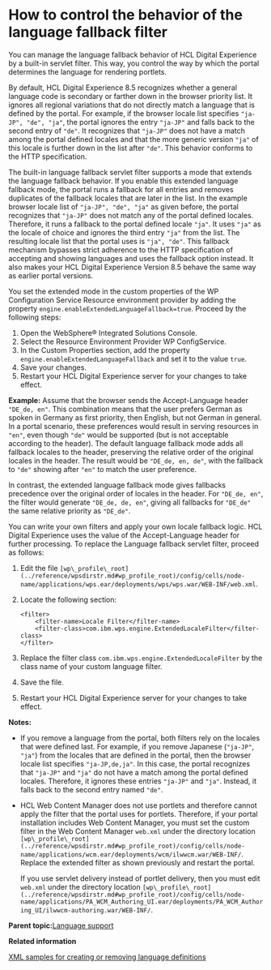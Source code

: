 # How to control the behavior of the language fallback filter 

You can manage the language fallback behavior of HCL Digital Experience by a built-in servlet filter. This way, you control the way by which the portal determines the language for rendering portlets.

By default, HCL Digital Experience 8.5 recognizes whether a general language code is secondary or farther down in the browser priority list. It ignores all regional variations that do not directly match a language that is defined by the portal. For example, if the browser locale list specifies `"ja-JP", "de", "ja"`, the portal ignores the entry `"ja-JP"` and falls back to the second entry of `"de"`. It recognizes that `"ja-JP"` does not have a match among the portal defined locales and that the more generic version `"ja"` of this locale is further down in the list after `"de"`. This behavior conforms to the HTTP specification.

The built-in language fallback servlet filter supports a mode that extends the language fallback behavior. If you enable this extended language fallback mode, the portal runs a fallback for all entries and removes duplicates of the fallback locales that are later in the list. In the example browser locale list of `"ja-JP", "de", "ja"` as given before, the portal recognizes that `"ja-JP"` does not match any of the portal defined locales. Therefore, it runs a fallback to the portal defined locale `"ja"`. It uses `"ja"` as the locale of choice and ignores the third entry `"ja"` from the list. The resulting locale list that the portal uses is `"ja", "de"`. This fallback mechanism bypasses strict adherence to the HTTP specification of accepting and showing languages and uses the fallback option instead. It also makes your HCL Digital Experience Version 8.5 behave the same way as earlier portal versions.

You set the extended mode in the custom properties of the WP Configuration Service Resource environment provider by adding the property `engine.enableExtendedLanguageFallback=true`. Proceed by the following steps:

1.  Open the WebSphere® Integrated Solutions Console.
2.  Select the Resource Environment Provider WP ConfigService.
3.  In the Custom Properties section, add the property `engine.enableExtendedLanguageFallback` and set it to the value `true`.
4.  Save your changes.
5.  Restart your HCL Digital Experience server for your changes to take effect.

**Example:** Assume that the browser sends the Accept-Language header `"DE_de, en"`. This combination means that the user prefers German as spoken in Germany as first priority, then English, but not German in general. In a portal scenario, these preferences would result in serving resources in `"en"`, even though `"de"` would be supported \(but is not acceptable according to the header\). The default language fallback mode adds all fallback locales to the header, preserving the relative order of the original locales in the header. The result would be `"DE_de, en, de"`, with the fallback to `"de"` showing after `"en"` to match the user preference.

In contrast, the extended language fallback mode gives fallbacks precedence over the original order of locales in the header. For `"DE_de, en"`, the filter would generate `"DE_de, de, en"`, giving all fallbacks for `"DE_de"` the same relative priority as `"DE_de"`.

You can write your own filters and apply your own locale fallback logic. HCL Digital Experience uses the value of the Accept-Language header for further processing. To replace the Language fallback servlet filter, proceed as follows:

1.  Edit the file `[wp\_profile\_root](../reference/wpsdirstr.md#wp_profile_root)/config/cells/node-name/applications/wps.ear/deployments/wps/wps.war/WEB-INF/web.xml`.
2.  Locate the following section:

    ```
    <filter>
        <filter-name>Locale Filter</filter-name>
        <filter-class>com.ibm.wps.engine.ExtendedLocaleFilter</filter-class> 
    </filter>
    ```

3.  Replace the filter class `com.ibm.wps.engine.ExtendedLocaleFilter` by the class name of your custom language filter.
4.  Save the file.
5.  Restart your HCL Digital Experience server for your changes to take effect.

**Notes:**

-   If you remove a language from the portal, both filters rely on the locales that were defined last. For example, if you remove Japanese \(`"ja-JP"`, `"ja"`\) from the locales that are defined in the portal, then the browser locale list specifies `"ja-JP,de,ja"`. In this case, the portal recognizes that `"ja-JP"` and `"ja"` do not have a match among the portal defined locales. Therefore, it ignores these entries `"ja-JP"` and `"ja"`. Instead, it falls back to the second entry named `"de"`.
-   HCL Web Content Manager does not use portlets and therefore cannot apply the filter that the portal uses for portlets. Therefore, if your portal installation includes Web Content Manager, you must set the custom filter in the Web Content Manager `web.xml` under the directory location `[wp\_profile\_root](../reference/wpsdirstr.md#wp_profile_root)/config/cells/node-name/applications/wcm.ear/deployments/wcm/ilwwcm.war/WEB-INF/`. Replace the extended filter as shown previously and restart the portal.

    If you use servlet delivery instead of portlet delivery, then you must edit `web.xml` under the directory location `[wp\_profile\_root](../reference/wpsdirstr.md#wp_profile_root)/config/cells/node-name/applications/PA_WCM_Authoring_UI.ear/deployments/PA_WCM_Authoring_UI/ilwwcm-authoring.war/WEB-INF/`.


**Parent topic:**[Language support ](../admin-system/adintern.md)

**Related information**  


[XML samples for creating or removing language definitions](../admin-system/adxmlsmp_lang.md)

